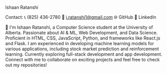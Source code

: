 Ishaan Ratanshi

Contact:
📞 (825) 436-2780
📧 i.ratanshi1@gmail.com
🌐 GitHub
🔗 LinkedIn 

👋 I'm Ishaan Ratanshi, a Computer Science student at the University of Alberta. Passionate about AI & ML, Web Development, and Data Science. Proficient in HTML, CSS, JavaScript, Python, and frameworks like React.js and Flask. I am experienced in developing machine learning models for various applications, including stock market prediction and reinforcement learning. Currently exploring full-stack development and app development. Connect with me to collaborate on exciting projects and feel free to check out my repositories!
